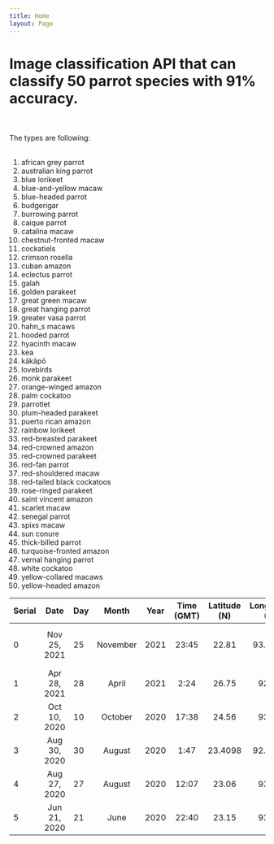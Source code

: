 ```yaml
--- 
title: Home
layout: Page
---
```


# Image classification API that can classify 50 parrot species with 91% accuracy. <br><br>

The types are following: <br><br>

1. african grey parrot
2. australian king parrot
3. blue lorikeet
4. blue-and-yellow macaw
5. blue-headed parrot
6. budgerigar
7. burrowing parrot
8. caique parrot
9. catalina macaw
10. chestnut-fronted macaw
11. cockatiels
12. crimson rosella
13. cuban amazon
14. eclectus parrot
15. galah
16. golden parakeet
17. great green macaw
18. great hanging parrot
19. greater vasa parrot
20. hahn_s macaws
21. hooded parrot
22. hyacinth macaw
23. kea
24. kākāpō
25. lovebirds
26. monk parakeet
27. orange-winged amazon
28. palm cockatoo
29. parrotlet
30. plum-headed parakeet
31. puerto rican amazon
32. rainbow lorikeet
33. red-breasted parakeet
34. red-crowned amazon
35. red-crowned parakeet
36. red-fan parrot
37. red-shouldered macaw
38. red-tailed black cockatoos
39. rose-ringed parakeet
40. saint vincent amazon
41. scarlet macaw
42. senegal parrot
43. spixs macaw
44. sun conure
45. thick-billed parrot
46. turquoise-fronted amazon
47. vernal hanging parrot
48. white cockatoo
49. yellow-collared macaws
50. yellow-headed amazon



| Serial        | Date           | Day    | Month  | Year        | Time (GMT)	  | Latitude (N)  | Longitude (E) | Magnitude  | Location                           | Country              |
| ------------- |:--------------:|:-------|:------:|:-----------:|:------------:|:-------------:|:-------------:|:----------:|:----------------------------------:| --------------------:|	
| 0             |Nov 25, 2021	   |25      |November|2021	       |23:45         |22.81          |	93.5248       |6.2         |Myanmar (Burma): 19 Km SW of Falam	| Myanmar              |
| 1             |Apr 28, 2021	   |28      |April   |2021	       |2:24          |26.75          |	92.42         |6           |Northeastern India                	| India                |
| 2             |Oct 10, 2020	   |10      |October |2020	       |17:38	        |24.56	        |93.58	        |5.4	       |Myanmar-India Border Region	        |Myanmar-India Border  |
| 3	            |Aug 30, 2020	   |30      |August	 |2020	       |1:47	        |23.4098	      |92.0087	      |5.1	       |33 Km N of Khagrachhari	            |Bangladesh            |
| 4             |Aug 27, 2020	   |27      |August	 |2020	       |12:07         |23.06          |93.29          |5.3         |Myanmar-India Border Region         |Myanmar-India Border  |
| 5             |Jun 21, 2020	   |21      |June    |2020         |22:40         |23.15          |93.32          |5.5         |Myanmar-India Border Region	        |Myanmar-India Border  |
